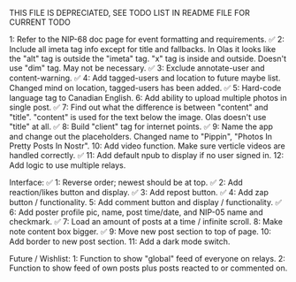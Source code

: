 THIS FILE IS DEPRECIATED, SEE TODO LIST IN README FILE FOR CURRENT TODO

1: Refer to the NIP-68 doc page for event formatting and requirements.
✅ 2: Include all imeta tag info except for title and fallbacks.
    In Olas it looks like the "alt" tag is outside the "imeta" tag.
    "x" tag is inside and outside.
    Doesn't use "dim" tag.  May not be necessary.
✅ 3: Exclude annotate-user and content-warning.
✅ 4: Add tagged-users and location to future maybe list.
    Changed mind on location, tagged-users has been added.
✅ 5: Hard-code language tag to Canadian English.
6: Add ability to upload multiple photos in single post.
✅ 7: Find out what the difference is between "content" and "title".
    "content" is used for the text below the image.  Olas doesn't use "title" at all.
✅ 8: Build "client" tag for internet points.
✅ 9: Name the app and change out the placeholders.
    Changed name to "Pippin", "Photos In Pretty Posts In Nostr".
10: Add video function.
        Make sure verticle videos are handled correctly.
✅ 11: Add default npub to display if no user signed in.
12: Add logic to use multiple relays.

Interface:
✅ 1: Reverse order; newest should be at top.
✅ 2: Add reaction/likes button and display.
✅ 3: Add repost button.
✅ 4: Add zap button / functionality.
5: Add comment button and display / functionality.
✅ 6: Add poster profile pic, name, post time/date, and NIP-05 name and checkmark.
✅ 7: Load an amount of posts at a time / infinite scroll.
8: Make note content box bigger.
✅ 9: Move new post section to top of page.
10: Add border to new post section.
11: Add a dark mode switch.

Future / Wishlist:
1: Function to show "global" feed of everyone on relays.
2: Function to show feed of own posts plus posts reacted to or commented on.